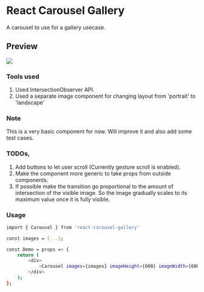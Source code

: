 # React Carousel Gallery

A carousel to use for a gallery usecase.

## Preview

![](https://media.giphy.com/media/YNzGMBlbDjo9n2DGb9/giphy.gif)

### Tools used

1. Used IntersectionObserver API.
2. Used a separate image component for changing layout from 'portrait' to 'landscape'

### Note

This is a very basic component for now. Will improve it and also add some test cases.

### TODOs,

1. Add buttons to let user scroll (Currently gesture scroll is enabled).
2. Make the component more generic to take props from outside components.
3. If possible make the transition go proportional to the amount of intersection of the visible image. So the image gradually scales to its maximum value once it is fully visible.

### Usage

```bash
import { Carousel } from 'react-carousel-gallery'

const images = [...];

const Demo = props => {
    return (
        <div>
            <Carousel images={images} imageHeight={600} imageWidth={600} />
        </div>
    );
};
```
